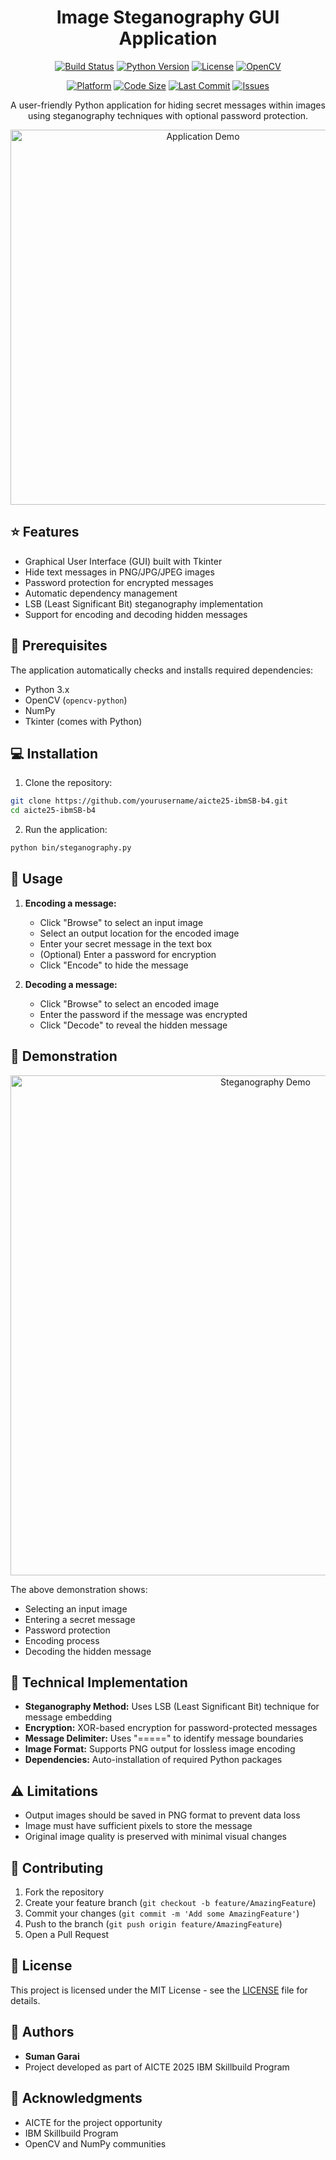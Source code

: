<div align="center">

# Image Steganography GUI Application

[![Build Status](https://img.shields.io/badge/build-passing-brightgreen.svg)]()
[![Python Version](https://img.shields.io/badge/python-3.x-blue.svg)](https://www.python.org/downloads/)
[![License](https://img.shields.io/badge/license-MIT-green.svg)](LICENSE)
[![OpenCV](https://img.shields.io/badge/opencv-4.x-orange.svg)](https://opencv.org/)
<!-- [![Dependencies](https://img.shields.io/badge/dependencies-auto_managed-brightgreen.svg)]() -->
[![Platform](https://img.shields.io/badge/platform-windows%20%7C%20linux%20%7C%20macos-lightgrey.svg)]()
[![Code Size](https://img.shields.io/github/languages/code-size/aka-0x4C3DD/aicte25-ibmSB-b4.svg)]()
[![Last Commit](https://img.shields.io/github/last-commit/aka-0x4C3DD/aicte25-ibmSB-b4.svg)]()
[![Issues](https://img.shields.io/github/issues/aka-0x4C3DD/aicte25-ibmSB-b4.svg)]()

<p align="center">
A user-friendly Python application for hiding secret messages within images using steganography techniques with optional password protection.
</p>

<p align="center">
<img src="demo.gif" alt="Application Demo" width="600"/>
</p>

</div>

## ⭐ Features

- Graphical User Interface (GUI) built with Tkinter
- Hide text messages in PNG/JPG/JPEG images
- Password protection for encrypted messages
- Automatic dependency management
- LSB (Least Significant Bit) steganography implementation
- Support for encoding and decoding hidden messages

## 🚀 Prerequisites

The application automatically checks and installs required dependencies:
- Python 3.x
- OpenCV (`opencv-python`)
- NumPy
- Tkinter (comes with Python)

## 💻 Installation

1. Clone the repository:
```bash
git clone https://github.com/yourusername/aicte25-ibmSB-b4.git
cd aicte25-ibmSB-b4
```

2. Run the application:
```bash
python bin/steganography.py
```

## 🎯 Usage

1. **Encoding a message:**
   - Click "Browse" to select an input image
   - Select an output location for the encoded image
   - Enter your secret message in the text box
   - (Optional) Enter a password for encryption
   - Click "Encode" to hide the message

2. **Decoding a message:**
   - Click "Browse" to select an encoded image
   - Enter the password if the message was encrypted
   - Click "Decode" to reveal the hidden message

## 🎥 Demonstration

<p align="center">
<img src="demo.gif" alt="Steganography Demo" width="800"/>
</p>

The above demonstration shows:
- Selecting an input image
- Entering a secret message
- Password protection
- Encoding process
- Decoding the hidden message

## 🔧 Technical Implementation

- **Steganography Method:** Uses LSB (Least Significant Bit) technique for message embedding
- **Encryption:** XOR-based encryption for password-protected messages
- **Message Delimiter:** Uses "=====" to identify message boundaries
- **Image Format:** Supports PNG output for lossless image encoding
- **Dependencies:** Auto-installation of required Python packages

## ⚠️ Limitations

- Output images should be saved in PNG format to prevent data loss
- Image must have sufficient pixels to store the message
- Original image quality is preserved with minimal visual changes

## 🤝 Contributing

1. Fork the repository
2. Create your feature branch (`git checkout -b feature/AmazingFeature`)
3. Commit your changes (`git commit -m 'Add some AmazingFeature'`)
4. Push to the branch (`git push origin feature/AmazingFeature`)
5. Open a Pull Request

## 📝 License

This project is licensed under the MIT License - see the [LICENSE](LICENSE) file for details.

## 👥 Authors

- **Suman Garai**
- Project developed as part of AICTE 2025 IBM Skillbuild Program

## 🙏 Acknowledgments

- AICTE for the project opportunity
- IBM Skillbuild Program
- OpenCV and NumPy communities

